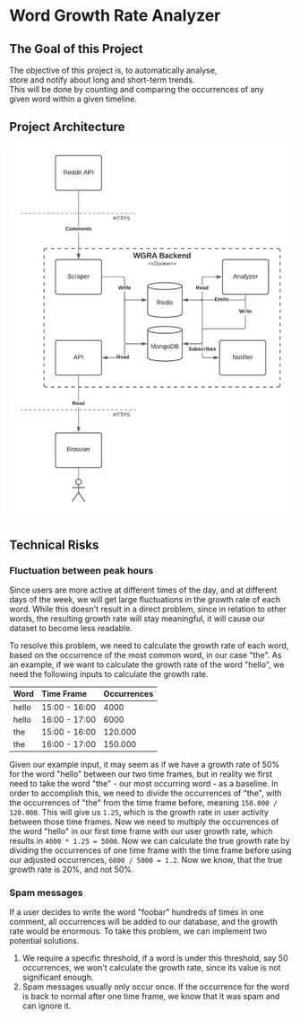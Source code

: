 # Word Growth Rate Analyzer

## The Goal of this Project

The objective of this project is, to automatically analyse, store and notify about long and short-term trends. This will be done by counting and comparing the occurrences of any given word within a given timeline.

## Project Architecture

![WGRA Architecture](WGRA-Architecture.png)

## Technical Risks

### Fluctuation between peak hours

Since users are more active at different times of the day, and at different days of the week, we will get large fluctuations in the growth rate of each word. While this doesn't result in a direct problem, since in relation to other words, the resulting growth rate will stay meaningful, it will cause our dataset to become less readable.

To resolve this problem, we need to calculate the growth rate of each word, based on the occurrence of the most common word, in our case "the". As an example, if we want to calculate the growth rate of the word "hello", we need the following inputs to calculate the growth rate.

| Word  | Time Frame    | Occurrences |
| :---- | :------------ | :---------- |
| hello | 15:00 - 16:00 | 4000        |
| hello | 16:00 - 17:00 | 6000        |
| the   | 15:00 - 16:00 | 120.000     |
| the   | 16:00 - 17:00 | 150.000     |

Given our example input, it may seem as if we have a growth rate of 50% for the word "hello" between our two time frames, but in reality we first need to take the word "the" - our most occurring word - as a baseline. In order to accomplish this, we need to divide the occurrences of "the", with the occurrences of "the" from the time frame before, meaning `150.000 / 120.000`. This will give us `1.25`, which is the growth rate in user activity between those time frames. Now we need to multiply the occurrences of the word "hello" in our first time frame with our user growth rate, which results in `4000 * 1.25 = 5000`. Now we can calculate the true growth rate by dividing the occurrences of one time frame with the time frame before using our adjusted occurrences, `6000 / 5000 = 1.2`. Now we know, that the true growth rate is 20%, and not 50%.

### Spam messages

If a user decides to write the word "foobar" hundreds of times in one comment, all occurrences will be added to our database, and the growth rate would be enormous. To take this problem, we can implement two potential solutions.

1. We require a specific threshold, if a word is under this threshold, say 50 occurrences, we won't calculate the growth rate, since its value is not significant enough.
2. Spam messages usually only occur once. If the occurrence for the word is back to normal after one time frame, we know that it was spam and can ignore it.
